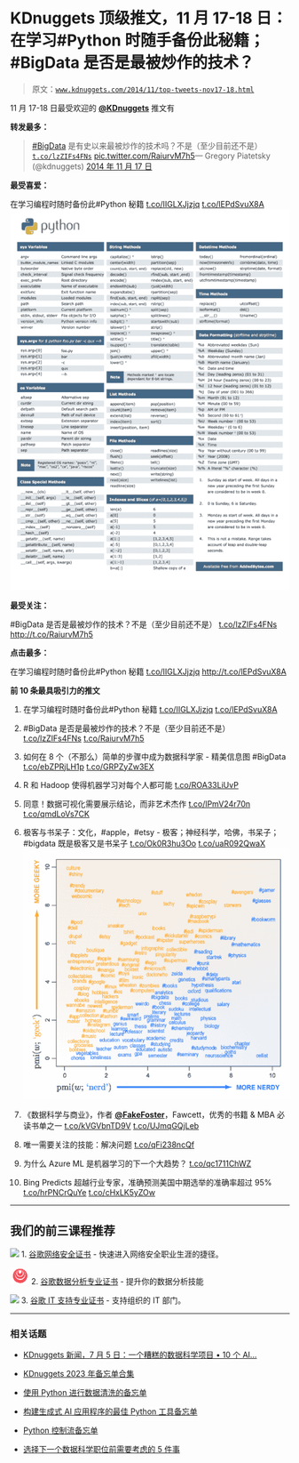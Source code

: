 # KDnuggets 顶级推文，11 月 17-18 日：在学习#Python 时随手备份此秘籍；#BigData 是否是最被炒作的技术？

> 原文：[`www.kdnuggets.com/2014/11/top-tweets-nov17-18.html`](https://www.kdnuggets.com/2014/11/top-tweets-nov17-18.html)

11 月 17-18 日最受欢迎的 [**@KDnuggets**](https://twitter.com/KDnuggets) 推文有

**转发最多：**

> [#BigData](https://twitter.com/hashtag/BigData?src=hash) 是有史以来最被炒作的技术吗？不是（至少目前还不是） [`t.co/lzZIFs4FNs`](http://t.co/lzZIFs4FNs) [pic.twitter.com/RaiurvM7h5](http://t.co/RaiurvM7h5)&mdash; Gregory Piatetsky (@kdnuggets) [2014 年 11 月 17 日](https://twitter.com/kdnuggets/status/534379719064821761)

**最受喜爱：**

在学习编程时随时备份此#Python 秘籍 [t.co/IIGLXJjzjq](http://t.co/IIGLXJjzjq) [t.co/lEPdSvuX8A](http://t.co/lEPdSvuX8A) ![#Python 秘籍](img/400c8dedccfb078ef0473fcac336823b.png)

**最受关注：**

#BigData 是否是最被炒作的技术？不是（至少目前还不是） [t.co/lzZIFs4FNs](http://t.co/lzZIFs4FNs) http://t.co/RaiurvM7h5

**点击最多：**

在学习编程时随时备份此#Python 秘籍 [t.co/IIGLXJjzjq](http://t.co/IIGLXJjzjq) http://t.co/lEPdSvuX8A

**前 10 条最具吸引力的推文**

1.  在学习编程时随时备份此#Python 秘籍 [t.co/IIGLXJjzjq](http://t.co/IIGLXJjzjq) [t.co/lEPdSvuX8A](http://t.co/lEPdSvuX8A)

1.  #BigData 是否是最被炒作的技术？不是（至少目前还不是） [t.co/lzZIFs4FNs](http://t.co/lzZIFs4FNs) [t.co/RaiurvM7h5](http://t.co/RaiurvM7h5)

1.  如何在 8 个（不那么）简单的步骤中成为数据科学家 - 精美信息图 #BigData [t.co/ebZPRjLH1p](http://t.co/ebZPRjLH1p) [t.co/GRPZyZw3EX](http://t.co/GRPZyZw3EX)

1.  R 和 Hadoop 使得机器学习对每个人都可能 [t.co/ROA33LiUvP](http://t.co/ROA33LiUvP)

1.  同意！数据可视化需要展示结论，而非艺术杰作 [t.co/lPmV24r70n](http://t.co/lPmV24r70n) [t.co/qmdLoVs7CK](http://t.co/qmdLoVs7CK)

1.  极客与书呆子：文化，#apple，#etsy - 极客；神经科学，哈佛，书呆子；#bigdata 既是极客又是书呆子 [t.co/Ok0R3hu3Oo](http://t.co/Ok0R3hu3Oo) [t.co/uaR092QwaX](http://t.co/uaR092QwaX) ![极客与书呆子](img/c169aecdc325cca440d0243dd70d0ad7.png)

1.  《数据科学与商业》，作者 [**@FakeFoster**](https://twitter.com/FakeFoster)，Fawcett，优秀的书籍 & MBA 必读书单之一 [t.co/kVGVbnTD9V](http://t.co/kVGVbnTD9V) [t.co/UJmqGQjLeb](http://t.co/UJmqGQjLeb)

1.  唯一需要关注的技能：解决问题 [t.co/qFi238ncQf](http://t.co/qFi238ncQf)

1.  为什么 Azure ML 是机器学习的下一个大趋势？ [t.co/qc1711ChWZ](http://t.co/qc1711ChWZ)

1.  Bing Predicts 超越行业专家，准确预测美国中期选举的准确率超过 95% [t.co/hrPNCrQuYe](http://t.co/hrPNCrQuYe) [t.co/cHxLK5yZOw](http://t.co/cHxLK5yZOw)

* * *

## 我们的前三课程推荐

![](img/0244c01ba9267c002ef39d4907e0b8fb.png) 1\. [谷歌网络安全证书](https://www.kdnuggets.com/google-cybersecurity) - 快速进入网络安全职业生涯的捷径。

![](img/e225c49c3c91745821c8c0368bf04711.png) 2\. [谷歌数据分析专业证书](https://www.kdnuggets.com/google-data-analytics) - 提升你的数据分析技能

![](img/0244c01ba9267c002ef39d4907e0b8fb.png) 3\. [谷歌 IT 支持专业证书](https://www.kdnuggets.com/google-itsupport) - 支持组织的 IT 部门。

* * *

### 相关话题

+   [KDnuggets 新闻，7 月 5 日：一个糟糕的数据科学项目 • 10 个 AI…](https://www.kdnuggets.com/2023/n24.html)

+   [KDnuggets 2023 年备忘单合集](https://www.kdnuggets.com/the-kdnuggets-2023-cheat-sheet-collection)

+   [使用 Python 进行数据清洗的备忘单](https://www.kdnuggets.com/2023/02/data-cleaning-python-cheat-sheet.html)

+   [构建生成式 AI 应用程序的最佳 Python 工具备忘单](https://www.kdnuggets.com/2023/08/best-python-tools-generative-ai-cheat-sheet.html)

+   [Python 控制流备忘单](https://www.kdnuggets.com/2022/11/python-control-flow-cheatsheet.html)

+   [选择下一个数据科学职位前需要考虑的 5 件事](https://www.kdnuggets.com/2022/01/5-things-keep-mind-selecting-next-job.html)
